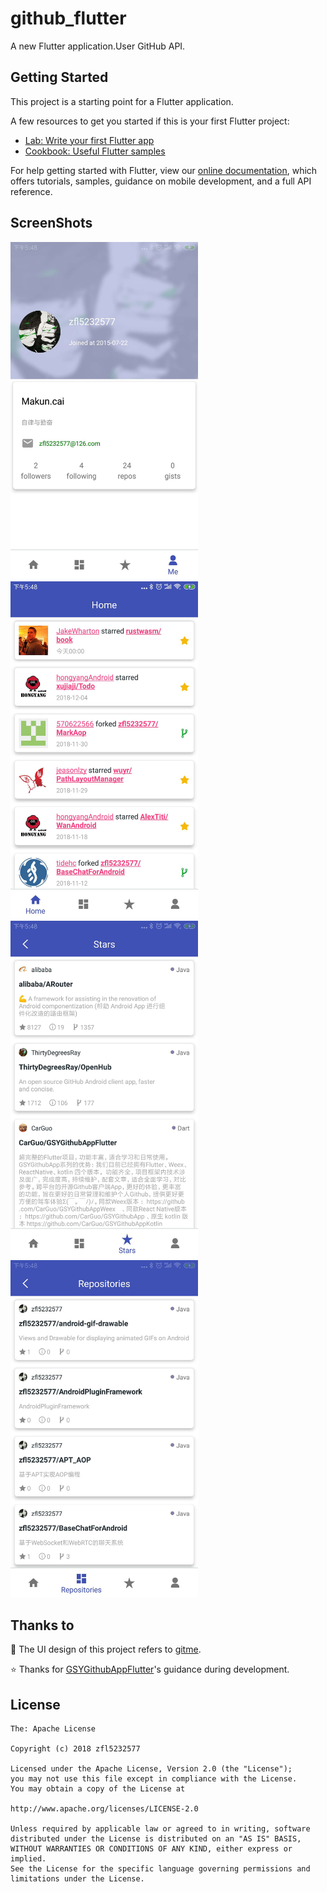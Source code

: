 # github_flutter

A new Flutter application.User GitHub API.

## Getting Started

This project is a starting point for a Flutter application.

A few resources to get you started if this is your first Flutter project:

- [Lab: Write your first Flutter app](https://flutter.io/docs/get-started/codelab)
- [Cookbook: Useful Flutter samples](https://flutter.io/docs/cookbook)

For help getting started with Flutter, view our 
[online documentation](https://flutter.io/docs), which offers tutorials, 
samples, guidance on mobile development, and a full API reference.

## ScreenShots

<div align:left;display:inline;>
<img width="300" height="540" src="https://github.com/zfl5232577/GitHubJ/blob/master/screenshots/screenshots1.jpg"/>
<img width="300" height="540" src="https://github.com/zfl5232577/GitHubJ/blob/master/screenshots/screenshots2.jpg"/>
</div>

<div align:left;display:inline;>
<img width="300" height="540" src="https://github.com/zfl5232577/GitHubJ/blob/master/screenshots/screenshots3.jpg"/>
<img width="300" height="540" src="https://github.com/zfl5232577/GitHubJ/blob/master/screenshots/screenshots4.jpg"/>
</div>

## Thanks to

:art: The UI design of this project refers to [gitme](https://github.com/flutterchina/gitme).

:star: Thanks for [GSYGithubAppFlutter](https://github.com/CarGuo/GSYGithubAppFlutter)'s guidance during development.


## License

    The: Apache License

    Copyright (c) 2018 zfl5232577

    Licensed under the Apache License, Version 2.0 (the "License");
    you may not use this file except in compliance with the License.
    You may obtain a copy of the License at

    http://www.apache.org/licenses/LICENSE-2.0

    Unless required by applicable law or agreed to in writing, software
    distributed under the License is distributed on an "AS IS" BASIS,
    WITHOUT WARRANTIES OR CONDITIONS OF ANY KIND, either express or implied.
    See the License for the specific language governing permissions and
    limitations under the License.
